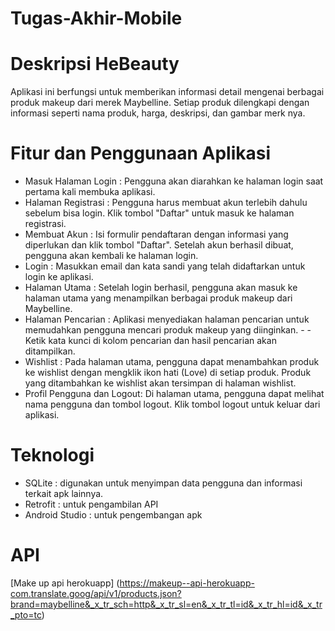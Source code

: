 # Tugas-Akhir-Mobile

# Deskripsi HeBeauty
Aplikasi ini berfungsi untuk memberikan informasi detail mengenai berbagai produk makeup dari merek Maybelline. Setiap produk dilengkapi dengan informasi seperti nama produk, harga, deskripsi, dan gambar merk nya.


# Fitur dan Penggunaan Aplikasi
- Masuk Halaman Login  : Pengguna akan diarahkan ke halaman login saat pertama kali membuka aplikasi.
- Halaman Registrasi   : Pengguna harus membuat akun terlebih dahulu sebelum bisa login. Klik tombol "Daftar" untuk masuk ke                                halaman registrasi.
- Membuat Akun         : Isi formulir pendaftaran dengan informasi yang diperlukan dan klik tombol "Daftar". Setelah akun berhasil                          dibuat, pengguna akan kembali ke halaman login.
- Login                : Masukkan email dan kata sandi yang telah didaftarkan untuk login ke aplikasi.
- Halaman Utama        : Setelah login berhasil, pengguna akan masuk ke halaman utama yang menampilkan berbagai produk makeup dari                          Maybelline.
- Halaman Pencarian    : Aplikasi menyediakan halaman pencarian untuk memudahkan pengguna mencari produk makeup yang diinginkan. - - Ketik kata kunci di kolom pencarian dan hasil pencarian akan ditampilkan.
- Wishlist             : Pada halaman utama, pengguna dapat menambahkan produk ke wishlist dengan mengklik ikon hati (Love) di                              setiap produk. Produk yang ditambahkan ke wishlist akan tersimpan di halaman wishlist.
- Profil Pengguna dan Logout: Di halaman utama, pengguna dapat melihat nama pengguna dan tombol logout. Klik tombol logout untuk                             keluar dari aplikasi.

# Teknologi
- SQLite  : digunakan untuk menyimpan data pengguna dan informasi terkait apk lainnya.
- Retrofit  : untuk pengambilan API
- Android Studio   : untuk pengembangan apk

# API
[Make up api herokuapp] (https://makeup--api-herokuapp-com.translate.goog/api/v1/products.json?brand=maybelline&_x_tr_sch=http&_x_tr_sl=en&_x_tr_tl=id&_x_tr_hl=id&_x_tr_pto=tc)
